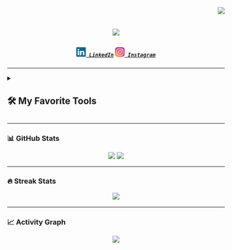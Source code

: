 <img align="right" src="https://visitor-badge.laobi.icu/badge?page_id=zumrudu-anka.zumrudu-anka">

<h1 align="center">
  <a href="https://git.io/typing-svg">
    <img src="https://readme-typing-svg.herokuapp.com/?lines=Hello,+There!+👋;This+is+Oleksandr....;Nice+to+meet+you!&center=true&size=30">
  </a>
</h1>

<h5 align="center">
  <code><a href="https://www.linkedin.com/in/oleksandr-kolesnyk-link/" title="LinkedIn Profile"><img width="22" src="images/linkedin.svg"> LinkedIn</a></code>
  <code><a href="https://www.instagram.com/alex.kolesnik1984?igsh=dm41dXlpbzVqM25r" title="Instagram Profile"><img width="22" src="images/instagram.svg"> Instagram</a></code>
</h5>

---

<details> 
  <summary><h2>🛠️ My Favorite Tools</h2></summary>
  <!-- Some badges are from https://github.com/Ileriayo/markdown-badges -->

  <h3>👨‍💻 Programming and Markup Languages</h3>

  <p>
    <a href="https://github.com/search?q=user%3ADenverCoder1+language%3Ahtml"><img alt="HTML" src="https://img.shields.io/badge/HTML-E34F26.svg?logo=html5&logoColor=white"></a>
    <a href="https://github.com/search?q=user%3ADenverCoder1+language%3Acss"><img alt="CSS" src="https://img.shields.io/badge/CSS-1572B6.svg?logo=css3&logoColor=white"></a>
    <a href="#"><img alt="SASS" src="https://img.shields.io/badge/SASS-CC6699.svg?logo=sass&logoColor=white"></a>
    <a href="#"><img alt="LESS" src="https://img.shields.io/badge/LESS-1D365D.svg?logo=less&logoColor=white"></a>
    <a href="https://github.com/search?q=user%3ADenverCoder1+language%3Ajavascript"><img alt="JavaScript" src="https://img.shields.io/badge/JavaScript-F7DF1E.svg?logo=javascript&logoColor=black"></a>
    <a href="https://github.com/search?q=user%3ADenverCoder1+language%3AtypeScript"><img alt="TypeScript" src="https://img.shields.io/badge/TypeScript-007ACC.svg?logo=typescript&logoColor=white"></a>
    <a href="https://github.com/search?q=user%3ADenverCoder1+language%3Amarkdown"><img alt="Markdown" src="https://img.shields.io/badge/Markdown-000000.svg?logo=markdown&logoColor=white"></a>
    <a href="https://github.com/search?q=user%3ADenverCoder1+language%3Apython"><img alt="Python" src="https://img.shields.io/badge/Python-14354C.svg?logo=python&logoColor=white"></a>
    <a href="https://github.com/search?q=user%3ADenverCoder1+language%3Asql"><img alt="SQL" src="https://custom-icon-badges.demolab.com/badge/SQL-025E8C.svg?logo=database&logoColor=white"></a>
    <a href="https://github.com/search?q=user%3ADenverCoder1+language%3Aphp"><img alt="PHP" src="https://img.shields.io/badge/PHP-777BB4.svg?logo=php&logoColor=white"></a>
    <a href="https://github.com/search?q=user%3ADenverCoder1+language%3Asvg"><img alt="SVG+XML" src="https://img.shields.io/badge/SVG%2BXML-e0982c.svg?logo=svg&logoColor=white"></a>
    <a href="https://github.com/search?q=user%3ADenverCoder1+language%3Abash"><img alt="Bash" src="https://img.shields.io/badge/Bash-121011.svg?logo=gnu-bash&logoColor=white"></a>
  </p>

  <h3>🧰 Frameworks and Libraries</h3>

  <p>
    <a href="#"><img alt="React" src="https://img.shields.io/badge/React-20232a.svg?logo=react&logoColor=61DAFB"></a>
    <a href="#"><img alt="React Native" src="https://img.shields.io/badge/React%20Native-20232a.svg?logo=react&logoColor=61DAFB"></a>
    <a href="#"><img alt="Expo" src="https://img.shields.io/badge/Expo-000020.svg?logo=expo&logoColor=white"></a>
    <a href="#"><img alt="Redux" src="https://img.shields.io/badge/Redux-593D88.svg?logo=redux&logoColor=white"></a>
    <a href="#"><img alt="RTK Query" src="https://img.shields.io/badge/RTK%20Query-764ABC.svg?logo=redux&logoColor=white"></a>
    <a href="#"><img alt="Tanstack Query" src="https://img.shields.io/badge/TanStack%20Query-FF4154.svg?logo=react-query&logoColor=white"></a>
    <a href="#"><img alt="Axios" src="https://img.shields.io/badge/Axios-5A29E4.svg?logo=axios&logoColor=white"></a>
    <a href="#"><img alt="Tailwind CSS" src="https://img.shields.io/badge/Tailwind_CSS-38B2AC.svg?logo=tailwind-css&logoColor=white"></a>
    <a href="#"><img alt="Material UI" src="https://img.shields.io/badge/MUI-007FFF.svg?logo=mui&logoColor=white"></a>
    <a href="#"><img alt="Styled Components" src="https://img.shields.io/badge/Styled--Components-DB7093.svg?logo=styled-components&logoColor=white"></a>
    <a href="#"><img alt="Bootstrap" src="https://img.shields.io/badge/Bootstrap-7952B3.svg?logo=bootstrap&logoColor=white"></a>
    <a href="#"><img alt="Express.js" src="https://img.shields.io/badge/Express.js-404d59.svg?logo=express&logoColor=white"></a>
    <a href="#"><img alt="Zustand" src="https://img.shields.io/badge/Zustand-000000.svg?logo=react&logoColor=white"></a>
    <a href="#"><img alt="BEM" src="https://img.shields.io/badge/BEM-000000.svg?logo=css3&logoColor=white"></a>
    <a href="#"><img alt="i18n" src="https://img.shields.io/badge/i18n-0078d7.svg?logo=translate&logoColor=white"></a>
  </p>

  <h3>🗄️ Back-End, CMS and APIs</h3>

  <p>
    <a href="https://github.com/search?q=user%3ADenverCoder1+language%3Ajavascript"><img alt="Node.js" src="https://img.shields.io/badge/Node.js-43853D.svg?logo=node.js&logoColor=white"></a>
    <a href="#"><img alt="Laravel" src="https://img.shields.io/badge/Laravel-F55247.svg?logo=laravel&logoColor=white"></a>
    <a href="#"><img alt="JWT" src="https://img.shields.io/badge/JWT-000000.svg?logo=json-web-tokens&logoColor=white"></a>
    <a href="#"><img alt="REST API" src="https://img.shields.io/badge/REST-025E8C.svg?logo=protocols&logoColor=white"></a>
    <a href="#"><img alt="GraphQL" src="https://img.shields.io/badge/GraphQL-E10098.svg?logo=graphql&logoColor=white"></a>
    <a href="#"><img alt="Strapi" src="https://img.shields.io/badge/Strapi-4945FF.svg?logo=strapi&logoColor=white"></a>
    <a href="#"><img alt="Wordpress" src="https://img.shields.io/badge/Wordpress-21759B?logo=wordpress&logoColor=white"></a>
    <a href="#"><img alt="Open Cart" src="https://img.shields.io/badge/OpenCart-239BD7.svg?logo=opencart&logoColor=white"></a>
  </p>

  <h3>⚙️ Build Tools and Package Managers</h3>
  <p>
    <a href="#"><img alt="npm" src="https://img.shields.io/badge/npm-CB3837.svg?logo=npm&logoColor=white"></a>
    <a href="#"><img alt="Babel" src="https://img.shields.io/badge/Babel-F9DC3E.svg?logo=babel&logoColor=black"></a>
    <a href="#"><img alt="Webpack" src="https://img.shields.io/badge/Webpack-8DD6F9.svg?logo=webpack&logoColor=black"></a>
    <a href="#"><img alt="Vite" src="https://img.shields.io/badge/Vite-646CFF.svg?logo=vite&logoColor=white"></a>
    <a href="#"><img alt="Gradle" src="https://img.shields.io/badge/Gradle-02303A.svg?logo=gradle&logoColor=white"></a>
  </p>

  <h3>🛠️ DevOps and Environments</h3>

  <p>
    <a href="#"><img alt="Docker" src="https://img.shields.io/badge/Docker-2496ED.svg?logo=docker&logoColor=white"></a>
    <a href="#"><img alt="Open Server" src="https://img.shields.io/badge/Open%20Server-FF6600.svg?logo=windows&logoColor=white"></a>
  </p>

  <h3>🎨 UI/UX and Design</h3>

  <p>
    <a href="#"><img alt="Figma" src="https://img.shields.io/badge/Figma-F24E1E.svg?logo=figma&logoColor=white"></a>
    <a href="#"><img alt="Photoshop" src="https://img.shields.io/badge/Photoshop-31A8FF.svg?logo=adobe-photoshop&logoColor=white"></a>
  </p>

  <h3>🧪 Code Quality and Formatting</h3>

  <p>
    <a href="#"><img alt="Prettier" src="https://img.shields.io/badge/Prettier-F7B93E.svg?logo=prettier&logoColor=black"></a>
    <a href="#"><img alt="ESLint" src="https://img.shields.io/badge/ESLint-4B32C3.svg?logo=eslint&logoColor=white"></a>
    <a href="#"><img alt="Stylesheet" src="https://img.shields.io/badge/Stylesheet-000000.svg?logo=css3&logoColor=white"></a>
  </p>

  <h3>📡 Collaboration and Tools</h3>

  <p>
    <a href="a"><img alt="Git" src="https://img.shields.io/badge/Git-F05033.svg?logo=git&logoColor=white"></a>
    <a href="a"><img alt="Slack" src="https://img.shields.io/badge/Slack-4A154B.svg?logo=slack&logoColor=white"></a>
    <a href="a"><img alt="ClickUp" src="https://img.shields.io/badge/ClickUp-7B68EE.svg?logo=clickup&logoColor=white"></a>
    <a href="a"><img alt="Postman" src="https://img.shields.io/badge/Postman-FF6C37?logo=postman&logoColor=white"></a>
    <a href="a"><img alt="VS Code" src="https://img.shields.io/badge/VS_Code-0078d7.svg?logo=visual-studio-code&logoColor=white"></a>
  </p>

  <h3>🧠 AI and APIs</h3>

  <p>
    <a href="#"><img alt="OpenAI API" src="https://img.shields.io/badge/OpenAI-412991.svg?logo=openai&logoColor=white"></a>
  </p>

  <h3>🗄️ Databases and Cloud Hosting</h3>

  <p>
      <a href="#"><img alt="GitHub Pages" src="https://img.shields.io/badge/GitHub%20Pages-327FC7.svg?logo=github&logoColor=white"></a>
      <a href="#"><img alt="MongoDB" src ="https://img.shields.io/badge/MongoDB-4ea94b.svg?logo=mongodb&logoColor=white"></a>
      <a href="#"><img alt="MySQL" src="https://img.shields.io/badge/MySQL-00f.svg?logo=mysql&logoColor=white"></a>
      <a href="#"><img alt="PostgreSQL" src ="https://img.shields.io/badge/PostgreSQL-316192.svg?logo=postgresql&logoColor=white"></a>
      <a href="#"><img alt="SQLite" src ="https://img.shields.io/badge/SQLite-07405e.svg?logo=sqlite&logoColor=white"></a>
  </p>

  <h3>💻 Software and Tools</h3>

  <p>
      <a href="#"><img alt="Adobe" src="https://img.shields.io/badge/Adobe-FF0000.svg?logo=adobe&logoColor=white"></a>
      <a href="#"><img alt="Android" src="https://img.shields.io/badge/Android-3DDC84?logo=android&logoColor=white"></a>
      <a href="#"><img alt="Android Studio" src="https://img.shields.io/badge/Android%20Studio-008678.svg?logo=android-studio&logoColor=white"></a>
      <a href="#"><img alt="Discord" src="https://img.shields.io/badge/-Discord-5865F2.svg?logo=discord&logoColor=white"></a>
      <a href="#"><img alt="Git" src="https://img.shields.io/badge/Git-F05033.svg?logo=git&logoColor=white"></a>
      <a href="#"><img alt="GitHub Desktop" src="https://img.shields.io/badge/GitHub%20Desktop-8034A9.svg?logo=github&logoColor=white"></a>
      <a href="#"><img alt="Google Sheets" src="https://img.shields.io/badge/Sheets-34A853.svg?logo=google%20sheets&logoColor=white"></a>
      <a href="#"><img alt="Postman" src="https://img.shields.io/badge/Postman-FF6C37?logo=postman&logoColor=white"></a>
      <a href="#"><img alt="Visual Studio Code" src="https://img.shields.io/badge/Visual%20Studio%20Code-0078d7.svg?logo=visual-studio-code&logoColor=white"></a>
  </p>
</details>

---

### 📊 GitHub Stats

<p align="center">
  <img src="https://github-readme-stats.vercel.app/api?username=alexfullstack&show_icons=true&theme=tokyonight" height="165"/>
  <img src="https://github-readme-stats.vercel.app/api/top-langs/?username=alexfullstack&layout=compact&theme=tokyonight" height="165"/>
</p>

---

### 🔥 Streak Stats

<p align="center">
  <img src="https://streak-stats.demolab.com?user=alexfullstack&theme=tokyonight" />
</p>

---

### 📈 Activity Graph

<p align="center">
  <img src="https://github-readme-activity-graph.vercel.app/graph?username=alexfullstack&theme=react-dark" />
</p>
